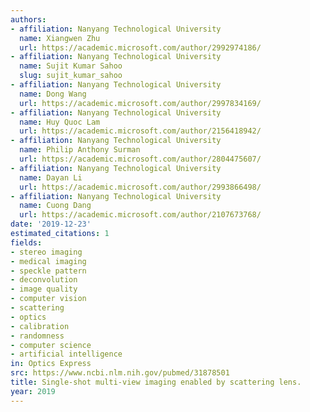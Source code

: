 ```yaml
---
authors:
- affiliation: Nanyang Technological University
  name: Xiangwen Zhu
  url: https://academic.microsoft.com/author/2992974186/
- affiliation: Nanyang Technological University
  name: Sujit Kumar Sahoo
  slug: sujit_kumar_sahoo
- affiliation: Nanyang Technological University
  name: Dong Wang
  url: https://academic.microsoft.com/author/2997834169/
- affiliation: Nanyang Technological University
  name: Huy Quoc Lam
  url: https://academic.microsoft.com/author/2156418942/
- affiliation: Nanyang Technological University
  name: Philip Anthony Surman
  url: https://academic.microsoft.com/author/2804475607/
- affiliation: Nanyang Technological University
  name: Dayan Li
  url: https://academic.microsoft.com/author/2993866498/
- affiliation: Nanyang Technological University
  name: Cuong Dang
  url: https://academic.microsoft.com/author/2107673768/
date: '2019-12-23'
estimated_citations: 1
fields:
- stereo imaging
- medical imaging
- speckle pattern
- deconvolution
- image quality
- computer vision
- scattering
- optics
- calibration
- randomness
- computer science
- artificial intelligence
in: Optics Express
src: https://www.ncbi.nlm.nih.gov/pubmed/31878501
title: Single-shot multi-view imaging enabled by scattering lens.
year: 2019
---
```

